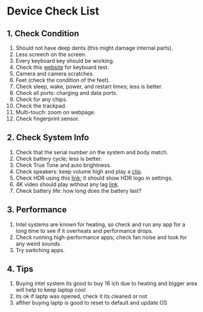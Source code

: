 # Device Check List

## 1. Check Condition
1. Should not have deep dents (this might damage internal parts).
2. Less screech on the screen.
3. Every keyboard key should be working.
4. Check this [website](https://en.key-test.ru/) for keyboard test.
5. Camera and camera scratches.
6. Feet (check the condition of the feet).
7. Check sleep, wake, power, and restart times; less is better.
8. Check all ports: charging and data ports.
9. Check for any chips.
10. Check the trackpad.
11. Multi-touch: zoom on webpage.
12. Check fingerprint sensor.

## 2. Check System Info
1. Check that the serial number on the system and body match.
2. Check battery cycle; less is better.
3. Check True Tone and auto brightness.
4. Check speakers: keep volume high and play a [clip](https://www.youtube.com/watch?v=6TWJaFD6R2s&pp=ygUbbGVmdCBhbmQgcmlnaHQgc3BlYWtlciB0ZXN0).
5. Check HDR using this [link](https://www.youtube.com/watch?v=hwNWx1GTSKo&pp=ygUDSERS); it should show HDR logo in settings.
6. 4K video should play without any lag [link](https://www.youtube.com/watch?v=hwNWx1GTSKo&pp=ygUDSERS).
7. Check battery life: how long does the battery last?

## 3. Performance
1. Intel systems are known for heating, so check and run any app for a long time to see if it overheats and performance drops.
2. Check running high-performance apps; check fan noise and look for any weird sounds.
3. Try switching apps.

## 4. Tips
1. Buying intel system its good to buy 16 ich due to heating and bigger area will help to keep laptop cool
2. its ok if laptp was opened, check it its cleaned or not
3. afther buying laptp is good to reset to  default and update OS 
